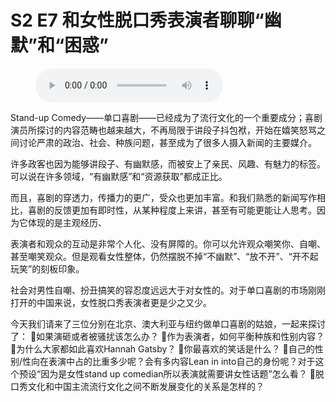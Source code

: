 # S2 E7 和女性脱口秀表演者聊聊“幽默”和“困惑”

<figure>
    <figcaption></figcaption>
    <audio
        controls
        src="./audio.mp3">
            Your browser does not support the
            <code>audio</code> element.
    </audio>
</figure>

<p>Stand-up Comedy——单口喜剧——已经成为了流行文化的一个重要成分；喜剧演员所探讨的内容范畴也越来越大，不再局限于讲段子抖包袱，开始在嬉笑怒骂之间讨论严肃的政治、社会、种族问题，甚至成为了很多人摄入新闻的主要媒介。</p>
<p>许多政客也因为能够讲段子、有幽默感，而被安上了亲民、风趣、有魅力的标签。可以说在许多领域，“有幽默感”和“资源获取”都成正比。</p>
<p>而且，喜剧的穿透力，传播力的更广，受众也更加丰富。和我们熟悉的新闻写作相比，喜剧的反馈更加有即时性，从某种程度上来讲，甚至有可能更能让人思考。因为它体现的是主观经历、</p>
<p>表演者和观众的互动是非常个人化、没有屏障的。你可以允许观众嘲笑你、自嘲、甚至嘲笑观众。但是观看女性整体，仍然摆脱不掉“不幽默”、“放不开”、“开不起玩笑”的刻板印象。</p>
<p>社会对男性自嘲、扮丑搞笑的容忍度远远大于对女性的。对于单口喜剧的市场刚刚打开的中国来说，女性脱口秀表演者更是少之又少。</p>
<p>今天我们请来了三位分别在北京、澳大利亚与纽约做单口喜剧的姑娘，一起来探讨了：
🎤如果演砸或者被骚扰该怎么办？
🎤作为表演者，如何平衡种族和性别内容？
🎤为什么大家都如此喜欢Hannah Gatsby？
🎤你最喜欢的笑话是什么？
🎤自己的性别/性向在表演中占的比重多少呢？会有多内容Lean in into自己的身份呢？对于这个预设“因为是女性stand up comedian所以表演就需要讲女性话题”怎么看？
🎤脱口秀文化和中国主流流行文化之间不断发展变化的关系是怎样的？</p>
